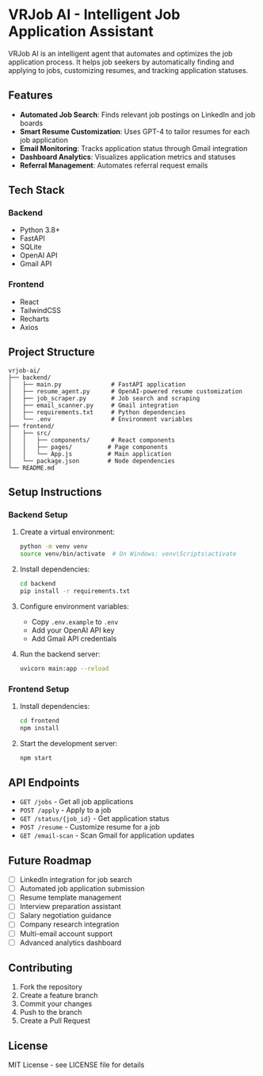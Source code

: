 # VRJob AI - Intelligent Job Application Assistant

VRJob AI is an intelligent agent that automates and optimizes the job application process. It helps job seekers by automatically finding and applying to jobs, customizing resumes, and tracking application statuses.

## Features

- **Automated Job Search**: Finds relevant job postings on LinkedIn and job boards
- **Smart Resume Customization**: Uses GPT-4 to tailor resumes for each job application
- **Email Monitoring**: Tracks application status through Gmail integration
- **Dashboard Analytics**: Visualizes application metrics and statuses
- **Referral Management**: Automates referral request emails

## Tech Stack

### Backend
- Python 3.8+
- FastAPI
- SQLite
- OpenAI API
- Gmail API

### Frontend
- React
- TailwindCSS
- Recharts
- Axios

## Project Structure

```
vrjob-ai/
├── backend/
│   ├── main.py              # FastAPI application
│   ├── resume_agent.py      # OpenAI-powered resume customization
│   ├── job_scraper.py       # Job search and scraping
│   ├── email_scanner.py     # Gmail integration
│   ├── requirements.txt     # Python dependencies
│   └── .env                 # Environment variables
├── frontend/
│   ├── src/
│   │   ├── components/      # React components
│   │   ├── pages/          # Page components
│   │   └── App.js          # Main application
│   └── package.json        # Node dependencies
└── README.md
```

## Setup Instructions

### Backend Setup

1. Create a virtual environment:
   ```bash
   python -m venv venv
   source venv/bin/activate  # On Windows: venv\Scripts\activate
   ```

2. Install dependencies:
   ```bash
   cd backend
   pip install -r requirements.txt
   ```

3. Configure environment variables:
   - Copy `.env.example` to `.env`
   - Add your OpenAI API key
   - Add Gmail API credentials

4. Run the backend server:
   ```bash
   uvicorn main:app --reload
   ```

### Frontend Setup

1. Install dependencies:
   ```bash
   cd frontend
   npm install
   ```

2. Start the development server:
   ```bash
   npm start
   ```

## API Endpoints

- `GET /jobs` - Get all job applications
- `POST /apply` - Apply to a job
- `GET /status/{job_id}` - Get application status
- `POST /resume` - Customize resume for a job
- `GET /email-scan` - Scan Gmail for application updates

## Future Roadmap

- [ ] LinkedIn integration for job search
- [ ] Automated job application submission
- [ ] Resume template management
- [ ] Interview preparation assistant
- [ ] Salary negotiation guidance
- [ ] Company research integration
- [ ] Multi-email account support
- [ ] Advanced analytics dashboard

## Contributing

1. Fork the repository
2. Create a feature branch
3. Commit your changes
4. Push to the branch
5. Create a Pull Request

## License

MIT License - see LICENSE file for details 
